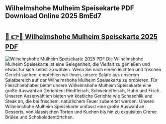 ## Wilhelmshohe Mulheim Speisekarte PDF Download Online 2025 BmEd7

# <h2><a href="http://gcc3rhl.nevu.top/?p=Wilhelmshohe+Mulheim+Speisekarte">🔗 👉🔴 Wilhelmshohe Mulheim Speisekarte 2025 PDF</a></h2>

[![Wilhelmshohe Mulheim Speisekarte 2025 PDF](https://i.imgur.com/dBaPXMq.png)](http://gcc3rhl.nevu.top/?p=Wilhelmshohe+Mulheim+Speisekarte)
Die Wilhelmshohe Mulheim Speisekarte ist eine Gelegenheit, die Vielfalt zu genießen und etwas für sich selbst zu wählen. Wenn Sie nach einem leichten und frischen Gericht suchen, empfehlen wir Ihnen, unsere Salate aus unserem Salatbereich auf der Wilhelmshohe Mulheim Speisekarte zu probieren. Für Fleischliebhaber bietet unsere Wilhelmshohe Mulheim Speisekarte eine große Auswahl an Gerichten: Rindfleisch, Schweinefleisch, Huhn und Fisch. Unseren Auserwählten bieten wir köstliche Gerichte wie Schaschlik und Steak an, die bei frischem, natürlichem Feuer zubereitet werden. Unsere Wilhelmshohe Mulheim Speisekarte umfasst eine große Auswahl an Desserts, von klassischen Torten und Kuchen bis hin zu exquisiten Crème Brûlée und Schokoladentörtchen.
